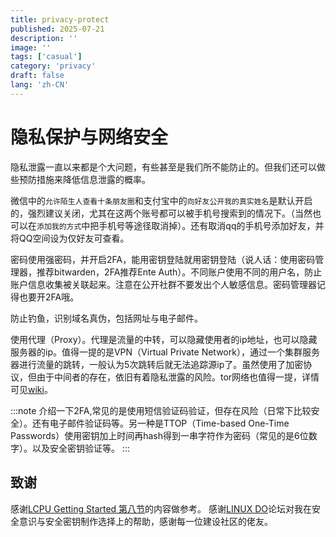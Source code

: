 ```yaml
---
title: privacy-protect
published: 2025-07-21
description: ''
image: ''
tags: ['casual']
category: 'privacy'
draft: false 
lang: 'zh-CN'
---
```


# 隐私保护与网络安全

隐私泄露一直以来都是个大问题，有些甚至是我们所不能防止的。但我们还可以做些预防措施来降低信息泄露的概率。

微信中的`允许陌生人查看十条朋友圈`和支付宝中的`向好友公开我的真实姓名`是默认开启的，强烈建议关闭，尤其在这两个账号都可以被手机号搜索到的情况下。（当然也可以在`添加我的方式`中把手机号等途径取消掉）。还有取消qq的手机号添加好友，并将QQ空间设为仅好友可查看。

密码使用强密码，并开启2FA，能用密钥登陆就用密钥登陆（说人话：使用密码管理器，推荐bitwarden，2FA推荐Ente Auth）。不同账户使用不同的用户名，防止账户信息收集被关联起来。注意在公开社群不要发出个人敏感信息。密码管理器记得也要开2FA哦。

防止钓鱼，识别域名真伪，包括网址与电子邮件。

使用代理（Proxy）。代理是流量的中转，可以隐藏使用者的ip地址，也可以隐藏服务器的ip。值得一提的是VPN（Virtual Private Network），通过一个集群服务器进行流量的跳转，一般认为5次跳转后就无法追踪源ip了。虽然使用了加密协议，但由于中间者的存在，依旧有着隐私泄露的风险。tor网络也值得一提，详情可见[wiki](https://zh.wikipedia.org/wiki/Tor)。

:::note
介绍一下2FA,常见的是使用短信验证码验证，但存在风险（日常下比较安全）。还有电子邮件验证码等。另一种是TTOP（Time-based One-Time Passwords）使用密钥加上时间再hash得到一串字符作为密码（常见的是6位数字）。以及安全密钥验证等。
:::

## 致谢

感谢[LCPU Getting Started 第八节](https://missing.lcpu.dev/basic/08-drive-your-computer-4)的内容做参考。
感谢[LINUX DO](https://linux.do)论坛对我在安全意识与安全密钥制作选择上的帮助，感谢每一位建设社区的佬友。